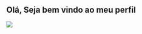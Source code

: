## Olá, Seja bem vindo ao meu perfil
<div>
<img src = "https://user-images.githubusercontent.com/94487469/216417060-2599918b-b813-4f25-a751-2db6eee49630.png" </a>
</div>
